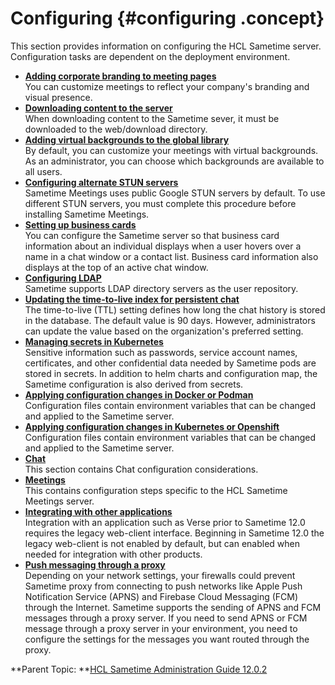 # Configuring {#configuring .concept}

This section provides information on configuring the HCL Sametime server. Configuration tasks are dependent on the deployment environment.

-   **[Adding corporate branding to meeting pages](customize_branding.md)**  
You can customize meetings to reflect your company's branding and visual presence.
-   **[Downloading content to the server](download_content.md)**  
When downloading content to the Sametime sever, it must be downloaded to the web/download directory.
-   **[Adding virtual backgrounds to the global library](t_configure_default_virtual_background.md)**  
By default, you can customize your meetings with virtual backgrounds. As an administrator, you can choose which backgrounds are available to all users.
-   **[Configuring alternate STUN servers](configuring_stun.md)**  
Sametime Meetings uses public Google STUN servers by default. To use different STUN servers, you must complete this procedure before installing Sametime Meetings.
-   **[Setting up business cards](admin_st_buscard.md)**  
You can configure the Sametime server so that business card information about an individual displays when a user hovers over a name in a chat window or a contact list. Business card information also displays at the top of an active chat window.
-   **[Configuring LDAP](configuring_ldap.md)**  
Sametime supports LDAP directory servers as the user repository.
-   **[Updating the time-to-live index for persistent chat](update_ttl_index.md)**  
The time-to-live \(TTL\) setting defines how long the chat history is stored in the database. The default value is 90 days. However, administrators can update the value based on the organization's preferred setting.
-   **[Managing secrets in Kubernetes](managing_secrets_kubernetes.md)**  
Sensitive information such as passwords, service account names, certificates, and other confidential data needed by Sametime pods are stored in secrets. In addition to helm charts and configuration map, the Sametime configuration is also derived from secrets.
-   **[Applying configuration changes in Docker or Podman](apply_configchanges_docker.md)**  
Configuration files contain environment variables that can be changed and applied to the Sametime server.
-   **[Applying configuration changes in Kubernetes or Openshift](apply_configchanges_kubernetes.md)**  
Configuration files contain environment variables that can be changed and applied to the Sametime server.
-   **[Chat](chat_configuring.md)**  
This section contains Chat configuration considerations.
-   **[Meetings](meetings_configuring.md)**  
This contains configuration steps specific to the HCL Sametime Meetings server.
-   **[Integrating with other applications](verse_integration.md)**  
Integration with an application such as Verse prior to Sametime 12.0 requires the legacy web-client interface. Beginning in Sametime 12.0 the legacy web-client is not enabled by default, but can enabled when needed for integration with other products.
-   **[Push messaging through a proxy](t_push_proxy.md)**  
Depending on your network settings, your firewalls could prevent Sametime proxy from connecting to push networks like Apple Push Notification Service \(APNS\) and Firebase Cloud Messaging \(FCM\) through the Internet. Sametime supports the sending of APNS and FCM messages through a proxy server. If you need to send APNS or FCM message through a proxy server in your environment, you need to configure the settings for the messages you want routed through the proxy.

**Parent Topic: **[HCL Sametime Administration Guide 12.0.2](administrator_doc.md)


